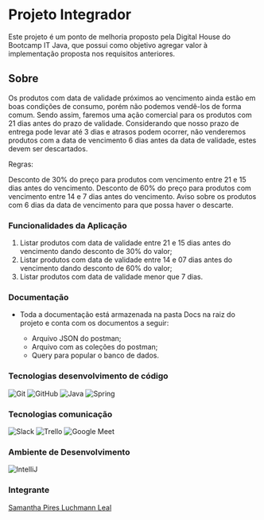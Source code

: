 # Projeto Integrador

Este projeto é um ponto de melhoria proposto pela Digital House do Bootcamp IT Java, que possui como objetivo agregar valor à implementação proposta nos requisitos anteriores.


## Sobre

Os produtos com data de validade próximos ao vencimento ainda estão em boas condições de consumo, porém não podemos vendê-los de forma comum. Sendo assim, faremos uma ação comercial para os produtos com 21 dias antes do prazo de validade.
Considerando que nosso prazo de entrega pode levar até 3 dias e atrasos podem ocorrer, não venderemos produtos com a data de vencimento 6 dias antes da data de validade, estes devem ser descartados.

Regras:

Desconto de 30% do preço para produtos com vencimento entre 21 e 15 dias antes do vencimento.
Desconto de 60% do preço para produtos com vencimento entre 14 e 7 dias antes do vencimento.
Aviso sobre os produtos com 6 dias da data de vencimento para que possa haver o descarte.

### Funcionalidades da Aplicação
1. Listar produtos com data de validade entre 21 e 15 dias antes do vencimento dando desconto de 30% do valor;
2. Listar produtos com data de validade entre 14 e 07 dias antes do vencimento dando desconto de 60% do valor;
3. Listar produtos com data de validade menor que 7 dias.

### Documentação
* Toda a documentação está armazenada na pasta Docs na raiz do projeto e conta com os documentos a seguir:

    * Arquivo JSON do postman;
    * Arquivo com as coleções do postman;
    * Query para popular o banco de dados.

### Tecnologias desenvolvimento de código
<img src="https://img.icons8.com/color/48/000000/git.png" title= "Git"/>
<img src="https://img.icons8.com/ios-glyphs/48/000000/github.png" title= "GitHub"/>
<img src="https://img.icons8.com/color/48/000000/java-coffee-cup-logo--v1.png" title= "Java"/>
<img src="https://img.icons8.com/color/48/000000/spring-logo.png" title= "Spring"/>

### Tecnologias comunicação
<img src="https://img.icons8.com/color/48/000000/slack-new.png" title= "Slack"/> <img src="https://img.icons8.com/color/48/000000/trello.png" title= "Trello"/> <img src="https://img.icons8.com/color/48/000000/google-meet.png" title= "Google Meet"/>


### Ambiente de Desenvolvimento
<img src="https://img.icons8.com/color/48/000000/intellij-idea.png" title="IntelliJ"/>

### Integrante
[Samantha Pires Luchmann Leal](https://github.com/SamanthaPiresLuchmannLeal)